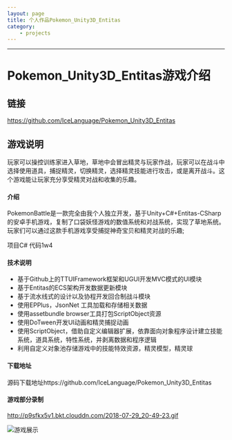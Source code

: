 ```yaml
---
layout: page
title: 个人作品Pokemon_Unity3D_Entitas
category: 
    - projects
---
```


----------
# Pokemon_Unity3D_Entitas游戏介绍

## 链接

https://github.com/IceLanguage/Pokemon_Unity3D_Entitas

## 游戏说明

玩家可以操控训练家进入草地，草地中会冒出精灵与玩家作战，玩家可以在战斗中选择使用道具，捕捉精灵，切换精灵，选择精灵技能进行攻击，或是离开战斗。这个游戏能让玩家充分享受精灵对战和收集的乐趣。

#### 介绍

PokemonBattle是一款完全由我个人独立开发，基于Unity+C#+Entitas-CSharp的安卓手机游戏，复制了口袋妖怪游戏的数值系统和对战系统，实现了草地系统。玩家们可以通过这款手机游戏享受捕捉神奇宝贝和精灵对战的乐趣;

项目C# 代码1w4

#### 技术说明

- 基于Github上的TTUIFramework框架和UGUI开发MVC模式的UI模块
- 基于Entitas的ECS架构开发数据更新模块
- 基于流水线式的设计以及协程开发回合制战斗模块
- 使用EPPlus，JsonNet 工具加载和存储相关数据
- 使用assetbundle browser工具打包ScriptObject资源
- 使用DoTween开发UI动画和精灵捕捉动画
- 使用ScriptObject，借助自定义编辑器扩展，依靠面向对象程序设计建立技能系统，道具系统，特性系统，并剥离数据和程序逻辑
- 利用自定义对象池存储游戏中的技能特效资源，精灵模型，精灵球

#### 下载地址

源码下载地址https://github.com/IceLanguage/Pokemon_Unity3D_Entitas

#### 游戏部分录制

http://p9sfkx5v1.bkt.clouddn.com/2018-07-29_20-49-23.gif

![游戏展示](http://p9sfkx5v1.bkt.clouddn.com/2018-07-29_20-49-23.gif)